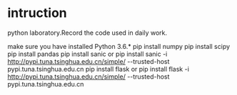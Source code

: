 # intruction
python laboratory.Record the code used in daily work.

make sure you have installed Python 3.6.*
pip install numpy
pip install scipy
pip install pandas
pip install sanic or pip install sanic -i http://pypi.tuna.tsinghua.edu.cn/simple/ --trusted-host pypi.tuna.tsinghua.edu.cn
pip install flask or pip install flask -i http://pypi.tuna.tsinghua.edu.cn/simple/ --trusted-host pypi.tuna.tsinghua.edu.cn

